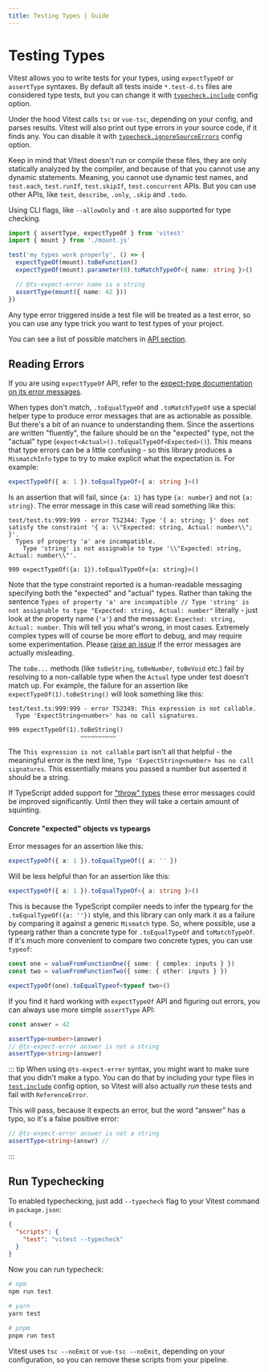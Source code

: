 ```yaml
---
title: Testing Types | Guide
---
```


# Testing Types

Vitest allows you to write tests for your types, using `expectTypeOf` or `assertType` syntaxes. By default all tests inside `*.test-d.ts` files are considered type tests, but you can change it with [`typecheck.include`](/config/#typecheck-include) config option.

Under the hood Vitest calls `tsc` or `vue-tsc`, depending on your config, and parses results. Vitest will also print out type errors in your source code, if it finds any. You can disable it with [`typecheck.ignoreSourceErrors`](/config/#typecheck-ignoresourceerrors) config option.

Keep in mind that Vitest doesn't run or compile these files, they are only statically analyzed by the compiler, and because of that you cannot use any dynamic statements. Meaning, you cannot use dynamic test names, and `test.each`, `test.runIf`, `test.skipIf`, `test.concurrent` APIs. But you can use other APIs, like `test`, `describe`, `.only`, `.skip` and `.todo`.

Using CLI flags, like `--allowOnly` and `-t` are also supported for type checking.

```ts
import { assertType, expectTypeOf } from 'vitest'
import { mount } from './mount.js'

test('my types work properly', () => {
  expectTypeOf(mount).toBeFunction()
  expectTypeOf(mount).parameter(0).toMatchTypeOf<{ name: string }>()

  // @ts-expect-error name is a string
  assertType(mount({ name: 42 }))
})
```

Any type error triggered inside a test file will be treated as a test error, so you can use any type trick you want to test types of your project.

You can see a list of possible matchers in [API section](/api/expect-typeof).

## Reading Errors

If you are using `expectTypeOf` API, refer to the [expect-type documentation on its error messages](https://github.com/mmkal/expect-type#error-messages).

When types don't match, `.toEqualTypeOf` and `.toMatchTypeOf` use a special helper type to produce error messages that are as actionable as possible. But there's a bit of an nuance to understanding them. Since the assertions are written "fluently", the failure should be on the "expected" type, not the "actual" type (`expect<Actual>().toEqualTypeOf<Expected>()`). This means that type errors can be a little confusing - so this library produces a `MismatchInfo` type to try to make explicit what the expectation is. For example:

```ts
expectTypeOf({ a: 1 }).toEqualTypeOf<{ a: string }>()
```

Is an assertion that will fail, since `{a: 1}` has type `{a: number}` and not `{a: string}`.  The error message in this case will read something like this:

```
test/test.ts:999:999 - error TS2344: Type '{ a: string; }' does not satisfy the constraint '{ a: \\"Expected: string, Actual: number\\"; }'.
  Types of property 'a' are incompatible.
    Type 'string' is not assignable to type '\\"Expected: string, Actual: number\\"'.

999 expectTypeOf({a: 1}).toEqualTypeOf<{a: string}>()
```

Note that the type constraint reported is a human-readable messaging specifying both the "expected" and "actual" types. Rather than taking the sentence `Types of property 'a' are incompatible // Type 'string' is not assignable to type "Expected: string, Actual: number"` literally - just look at the property name (`'a'`) and the message: `Expected: string, Actual: number`. This will tell you what's wrong, in most cases. Extremely complex types will of course be more effort to debug, and may require some experimentation. Please [raise an issue](https://github.com/mmkal/expect-type) if the error messages are actually misleading.

The `toBe...` methods (like `toBeString`, `toBeNumber`, `toBeVoid` etc.) fail by resolving to a non-callable type when the `Actual` type under test doesn't match up. For example, the failure for an assertion like `expectTypeOf(1).toBeString()` will look something like this:

```
test/test.ts:999:999 - error TS2349: This expression is not callable.
  Type 'ExpectString<number>' has no call signatures.

999 expectTypeOf(1).toBeString()
                    ~~~~~~~~~~
```

The `This expression is not callable` part isn't all that helpful - the meaningful error is the next line, `Type 'ExpectString<number> has no call signatures`. This essentially means you passed a number but asserted it should be a string.

If TypeScript added support for ["throw" types](https://github.com/microsoft/TypeScript/pull/40468) these error messages could be improved significantly. Until then they will take a certain amount of squinting.

#### Concrete "expected" objects vs typeargs

Error messages for an assertion like this:

```ts
expectTypeOf({ a: 1 }).toEqualTypeOf({ a: '' })
```

Will be less helpful than for an assertion like this:

```ts
expectTypeOf({ a: 1 }).toEqualTypeOf<{ a: string }>()
```

This is because the TypeScript compiler needs to infer the typearg for the `.toEqualTypeOf({a: ''})` style, and this library can only mark it as a failure by comparing it against a generic `Mismatch` type. So, where possible, use a typearg rather than a concrete type for `.toEqualTypeOf` and `toMatchTypeOf`. If it's much more convenient to compare two concrete types, you can use `typeof`:

```ts
const one = valueFromFunctionOne({ some: { complex: inputs } })
const two = valueFromFunctionTwo({ some: { other: inputs } })

expectTypeOf(one).toEqualTypeof<typeof two>()
```

If you find it hard working with `expectTypeOf` API and figuring out errors, you can always use more simple `assertType` API:

```ts
const answer = 42

assertType<number>(answer)
// @ts-expect-error answer is not a string
assertType<string>(answer)
```

::: tip
When using `@ts-expect-error` syntax, you might want to make sure that you didn't make a typo. You can do that by including your type files in [`test.include`](/config/#include) config option, so Vitest will also actually *run* these tests and fail with `ReferenceError`.

This will pass, because it expects an error, but the word “answer” has a typo, so it's a false positive error:

```ts
// @ts-expect-error answer is not a string
assertType<string>(answr) //
```
:::

## Run Typechecking

To enabled typechecking, just add `--typecheck` flag to your Vitest command in `package.json`:

```json
{
  "scripts": {
    "test": "vitest --typecheck"
  }
}
```

Now you can run typecheck:

```sh
# npm
npm run test

# yarn
yarn test

# pnpm
pnpm run test
```

Vitest uses `tsc --noEmit` or `vue-tsc --noEmit`, depending on your configuration, so you can remove these scripts from your pipeline.
